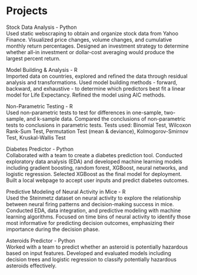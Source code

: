 # Projects

Stock Data Analysis - Python  
Used static webscraping to obtain and organize stock data from Yahoo Finance. Visualized price changes, volume changes, and cumulative monthly return percentages. Designed an investment strategy to determine whether all-in investment or dollar-cost averaging would produce the largest percent return.

Model Building & Analysis - R  
Imported data on countries, explored and refined the data through residual analysis and transformations. Used model building methods - forward, backward, and exhaustive - to determine which predictors best fit a linear model for Life Expectancy. Refined the model using AIC methods.

Non-Parametric Testing - R  
Used non-parametric tests to test for differences in one-sample, two-sample, and k-sample data. Compared the conclusions of non-parametric tests to conclusions in parametric tests. Tests used: Binomial Test, Wilcoxon Rank-Sum Test, Permutation Test (mean & deviance), Kolmogorov-Smirnov Test, Kruskal-Wallis Test

Diabetes Predictor - Python  
Collaborated with a team to create a diabetes prediction tool. Conducted exploratory data analysis (EDA) and developed machine learning models including gradient boosting, random forest, XGBoost, neural networks, and logistic regression. Selected XGBoost as the final model for deployment. Built a local webpage to accept user inputs and predict diabetes outcomes.

Predictive Modeling of Neural Activity in Mice - R  
Used the Steinmetz dataset on neural activity to explore the relationship between neural firing patterns and decision-making success in mice. Conducted EDA, data integration, and predictive modeling with machine learning algorithms. Focused on time bins of neural activity to identify those most informative for predicting decision outcomes, emphasizing their importance during the decision phase.

Asteroids Predictor - Python  
Worked with a team to predict whether an asteroid is potentially hazardous based on input features. Developed and evaluated models including decision trees and logistic regression to classify potentially hazardous asteroids effectively.
